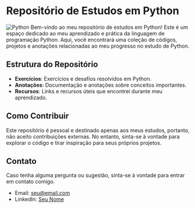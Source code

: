 # Repositório de Estudos em Python
![Python](https://upload.wikimedia.org/wikipedia/commons/thumb/c/c3/Python-logo-notext.svg/1869px-Python-logo-notext.svg.png)
Bem-vindo ao meu repositório de estudos em Python! Este é um espaço dedicado ao meu aprendizado e prática da linguagem de programação Python. Aqui, você encontrará uma coleção de códigos, projetos e anotações relacionadas ao meu progresso no estudo de Python.

## Estrutura do Repositório

- **Exercícios**: Exercícios e desafios resolvidos em Python.
- **Anotações**: Documentação e anotações sobre conceitos importantes.
- **Recursos**: Links e recursos úteis que encontrei durante meu aprendizado.

## Como Contribuir

Este repositório é pessoal e destinado apenas aos meus estudos, portanto, não aceito contribuições externas. No entanto, sinta-se à vontade para explorar o código e tirar inspiração para seus próprios projetos.

## Contato

Caso tenha alguma pergunta ou sugestão, sinta-se à vontade para entrar em contato comigo.

- Email: seu@email.com
- LinkedIn: [Seu Nome](link_do_seu_perfil_linkedin)
